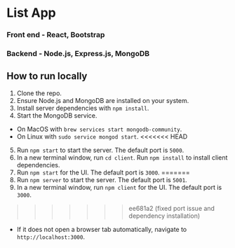 # List App

### Front end - React, Bootstrap

### Backend - Node.js, Express.js, MongoDB

## How to run locally

1. Clone the repo.
2. Ensure Node.js and MongoDB are installed on your system.
3. Install server dependencies with `npm install`.
4. Start the MongoDB service.
  * On MacOS with `brew services start mongodb-community`.
  * On Linux with `sudo service mongod start`.
<<<<<<< HEAD
5. Run `npm start` to start the server. The default port is `5000`.
6. In a new terminal window, run `cd client`. Run `npm install` to install client dependencies.
7. Run `npm start` for the UI. The default port is `3000`.
=======
5. Run `npm server` to start the server. The default port is `5001`.
6. In a new terminal window, run `npm client` for the UI. The default port is `3000`.
>>>>>>> ee681a2 (fixed port issue and dependency installation)
  * If it does not open a browser tab automatically, navigate to `http://localhost:3000`.
